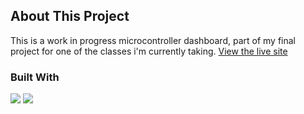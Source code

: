 ## About This Project

This is a work in progress microcontroller dashboard, part of my final project for one of the classes i'm currently taking.
[View the live site](https://dashboard32.netlify.app/)

### Built With
[![](https://skills.thijs.gg/icons?i=react,vite,ts&theme=dark)](https://skillicons.dev/) [![](https://external-content.duckduckgo.com/iu/?u=https%3A%2F%2Fmiro.medium.com%2Fmax%2F712%2F0*QXkyD4rFK7ivYf9-.png&f=1&nofb=1&ipt=5f20ab9b23ead0e490118086fa8457001c7f0e62fe2ab300e1c9acdbc36971ce&ipo=images)](tailwindcss.com)
